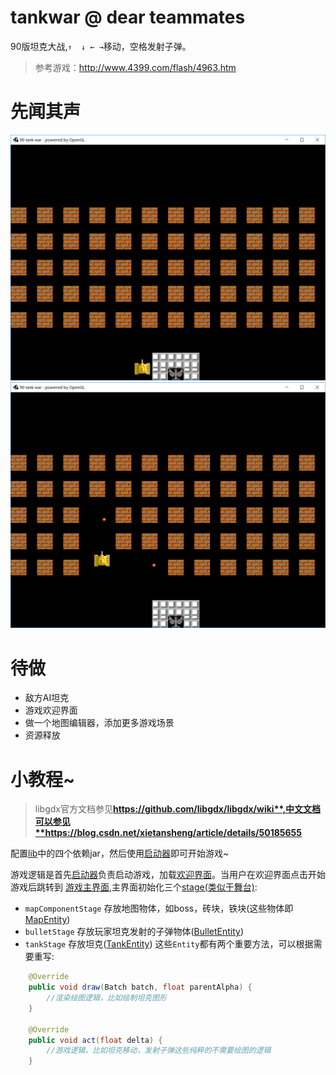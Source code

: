 # tankwar @ dear teammates
90版坦克大战,`↑  ↓ ← →`移动，空格发射子弹。
> 参考游戏：http://www.4399.com/flash/4963.htm

# 先闻其声
![](snapshot/1.png)
![](snapshot/2.png)

# 待做
+ 敌方AI坦克
+ 游戏欢迎界面
+ 做一个地图编辑器，添加更多游戏场景
+ 资源释放

# 小教程~
> libgdx官方文档参见**https://github.com/libgdx/libgdx/wiki**,中文文档可以参见**https://blog.csdn.net/xietansheng/article/details/50185655**

配置[lib](./lib)中的四个依赖jar，然后使用[启动器](src/desktop/DesktopLauncher.java)即可开始游戏~

游戏逻辑是首先[启动器](src/desktop/DesktopLauncher.java)负责启动游戏，加载[欢迎界面](src/core/game/MenuScreen.java)。当用户在欢迎界面点击开始游戏后跳转到
[游戏主界面](src/core/game/GameScreen.java),主界面初始化三个[stage(类似于舞台)](src/core/game/GameScreen.java#L23):
+ `mapComponentStage` 存放地图物体，如boss，砖块，铁块(这些物体即[MapEntity](src/core/entity/MapEntity.java))
+ `bulletStage` 存放玩家坦克发射的子弹物体([BulletEntity](src/core/entity/BulletEntity.java))
+ `tankStage` 存放坦克([TankEntity](src/core/entity/TankEntity.java))
这些`Entity`都有两个重要方法，可以根据需要重写:
```java
    @Override
    public void draw(Batch batch, float parentAlpha) {
        //渲染绘图逻辑，比如绘制坦克图形
    }

    @Override
    public void act(float delta) {
        //游戏逻辑，比如坦克移动，发射子弹这些纯粹的不需要绘图的逻辑
    }
```
